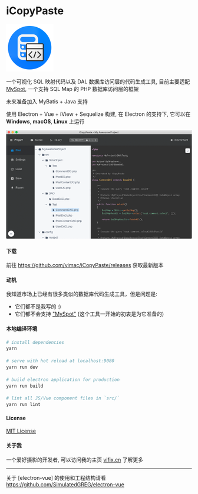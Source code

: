 # iCopyPaste

<img src="./build/icons/256x256.png" style="width: 128px; height: 128px" alt="Logo"/>

一个可视化 SQL 映射代码以及 DAL 数据库访问层的代码生成工具, 目前主要适配 [MySpot](https://github.com/vimac/myspot), 一个支持 SQL Map 的 PHP 数据库访问层的框架

未来准备加入 MyBatis + Java 支持

使用 Electron + Vue + iView + Sequelize 构建, 在 Electron 的支持下, 它可以在 **Windows**, **macOS**, **Linux** 上运行

![snapshot](./snapshot.png)

#### 下载

前往 https://github.com/vimac/iCopyPaste/releases 获取最新版本

#### 动机

我知道市场上已经有很多类似的数据库代码生成工具，但是问题是:
 
* 它们都不是我写的 :)
* 它们都不会支持 ["MySpot"](https://github.com/vimac/myspot/) (这个工具一开始的初衷是为它准备的)

#### 本地编译环境

``` bash
# install dependencies
yarn

# serve with hot reload at localhost:9080
yarn run dev

# build electron application for production
yarn run build

# lint all JS/Vue component files in `src/`
yarn run lint

```

#### License

[MIT License](LICENSE)

#### 关于我

一个爱好摄影的开发者, 可以访问我的主页 [vifix.cn](https://vifix.cn) 了解更多

---

关于 [electron-vue] 的使用和工程结构请看 https://github.com/SimulatedGREG/electron-vue
